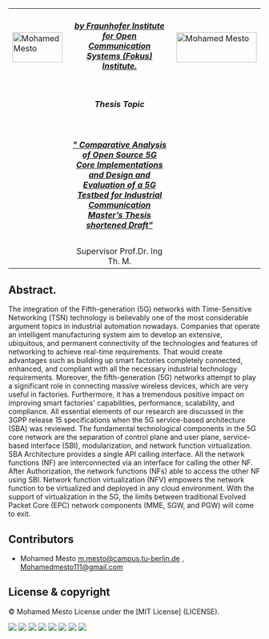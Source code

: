 <table border=0>
<tr border=0>
<td> <img align="left"  alt="Mohamed Mesto" width="100px" height='60px' src="https://github.com/MohamedMesto/MohamedMesto/raw/main/Images/TU-berlin.png"/> </td>
  <td align="center"> <h5><a href="https://www.fokus.fraunhofer.de/en">by Fraunhofer Institute for Open Communication Systems (Fokus) Institute.</a></h5> </td>
  <td>  <img align="right"  alt="Mohamed Mesto" width="160px" height='60px' src="https://www.fokus.fraunhofer.de/assets/logo-860812875da0f0aa4d5ea48e795aac93b09affdb637eae121b367da604de8737.png"/></td>
</tr>
<tr border=0>
<td> </td><td  align="center"><h5> Thesis Topic </h5> </td><td> </td>
</tr>
<tr border=0>
<td> </td><td> </td><td> </td>
</tr>
  <tr>
    <td> </td>
<td align="center"><h5><a href="https://github.com/fraunhoferfokus">" Comparative Analysis of Open Source 5G Core Implementations and Design and Evaluation of a 5G Testbed for Industrial Communication Master’s Thesis shortened Draft"</a></h5></td>
    <td> </td>
</tr>
  <tr>
    <td> </td>  <td align="center">Supervisor Prof.Dr. Ing Th. M. </td>
    <td> </td>
</tr>
</table>



 ## Abstract.
 The integration of the Fifth-generation (5G) networks with Time-Sensitive Networking (TSN) technology is believably one of the most considerable argument topics in industrial automation nowadays. Companies that operate an intelligent manufacturing system aim to develop an extensive, ubiquitous, and permanent connectivity of the technologies and features of networking to achieve real-time requirements. That would create advantages such as building up smart factories completely connected, enhanced, and compliant with all the necessary industrial technology requirements. Moreover, the fifth-generation (5G) networks attempt to play a significant role in connecting massive wireless devices, which are very useful in factories. Furthermore, it has a tremendous positive impact on improving smart factories' capabilities, performance, scalability, and compliance. All essential elements of our research are discussed in the 3GPP release 15 specifications when the 5G service-based architecture (SBA) was reviewed. The fundamental technological components in the 5G core network are the separation of control plane and user plane, service-based interface (SBI), modularization, and network function virtualization. SBA Architecture provides a single API calling interface. All the network functions (NF) are interconnected via an interface for calling the other NF. After Authorization, the network functions (NFs) able to access the other NF using SBI. Network function virtualization (NFV) empowers the network function to be virtualized and deployed in any cloud environment. With the support of virtualization in the 5G, the limits between traditional Evolved Packet Core (EPC) network components (MME, SGW, and PGW) will come to exit. 


## Contributors
- Mohamed Mesto m.mesto@campus.tu-berlin.de  , Mohamedmesto111@gmail.com


## License & copyright
© Mohamed Mesto
License under the [MIT License] (LICENSE).

![](Images/5G-ThesisDraft_1.jpg)
![](Images/5G-ThesisDraft_2.jpg)
![](Images/5G-Core3.png)
![](Images/5G-Core4.png)
![](Images/5G-Core5.png)
![](Images/5G-Core6.png)
![](Images/5G-Core7.png)
![](Images/5G-Core8.png)
